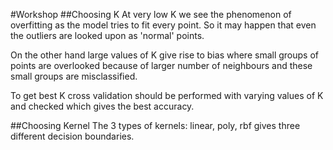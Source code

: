 #Workshop
##Choosing K
At very low K we see the phenomenon of overfitting as the model tries to fit every point. So it may happen that even the outliers are looked upon as 'normal' points. 

On the other hand large values of K give rise to bias where small groups of points are overlooked because of larger number of neighbours and these small groups are misclassified. 

To get best K cross validation should be performed with varying values of K and checked which gives the best accuracy. 



##Choosing Kernel 
The 3 types of kernels: linear, poly, rbf gives three different decision boundaries.
